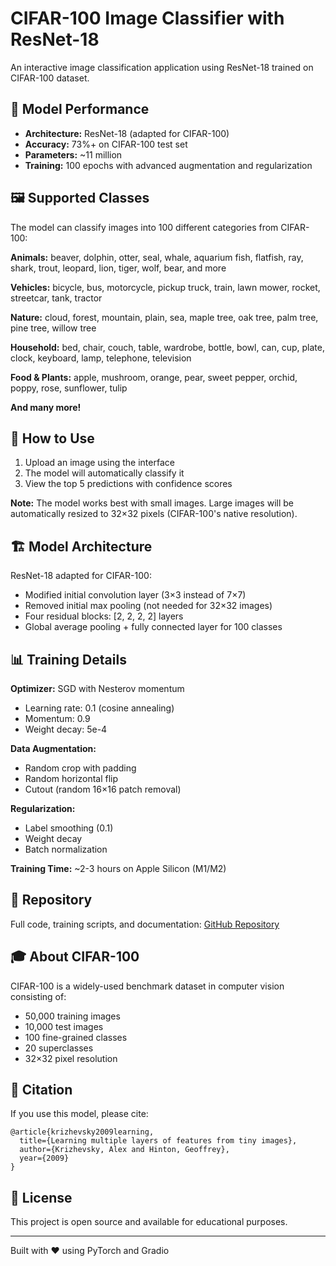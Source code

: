# CIFAR-100 Image Classifier with ResNet-18

An interactive image classification application using ResNet-18 trained on CIFAR-100 dataset.

## 🎯 Model Performance

- **Architecture:** ResNet-18 (adapted for CIFAR-100)
- **Accuracy:** 73%+ on CIFAR-100 test set
- **Parameters:** ~11 million
- **Training:** 100 epochs with advanced augmentation and regularization

## 🖼️ Supported Classes

The model can classify images into 100 different categories from CIFAR-100:

**Animals:** beaver, dolphin, otter, seal, whale, aquarium fish, flatfish, ray, shark, trout, leopard, lion, tiger, wolf, bear, and more

**Vehicles:** bicycle, bus, motorcycle, pickup truck, train, lawn mower, rocket, streetcar, tank, tractor

**Nature:** cloud, forest, mountain, plain, sea, maple tree, oak tree, palm tree, pine tree, willow tree

**Household:** bed, chair, couch, table, wardrobe, bottle, bowl, can, cup, plate, clock, keyboard, lamp, telephone, television

**Food & Plants:** apple, mushroom, orange, pear, sweet pepper, orchid, poppy, rose, sunflower, tulip

**And many more!**

## 🚀 How to Use

1. Upload an image using the interface
2. The model will automatically classify it
3. View the top 5 predictions with confidence scores

**Note:** The model works best with small images. Large images will be automatically resized to 32×32 pixels (CIFAR-100's native resolution).

## 🏗️ Model Architecture

ResNet-18 adapted for CIFAR-100:

- Modified initial convolution layer (3×3 instead of 7×7)
- Removed initial max pooling (not needed for 32×32 images)
- Four residual blocks: [2, 2, 2, 2] layers
- Global average pooling + fully connected layer for 100 classes

## 📊 Training Details

**Optimizer:** SGD with Nesterov momentum

- Learning rate: 0.1 (cosine annealing)
- Momentum: 0.9
- Weight decay: 5e-4

**Data Augmentation:**

- Random crop with padding
- Random horizontal flip
- Cutout (random 16×16 patch removal)

**Regularization:**

- Label smoothing (0.1)
- Weight decay
- Batch normalization

**Training Time:** ~2-3 hours on Apple Silicon (M1/M2)

## 📁 Repository

Full code, training scripts, and documentation: [GitHub Repository](https://github.com/yourusername/optim-nn-sifar)

## 🎓 About CIFAR-100

CIFAR-100 is a widely-used benchmark dataset in computer vision consisting of:

- 50,000 training images
- 10,000 test images
- 100 fine-grained classes
- 20 superclasses
- 32×32 pixel resolution

## 📝 Citation

If you use this model, please cite:

```
@article{krizhevsky2009learning,
  title={Learning multiple layers of features from tiny images},
  author={Krizhevsky, Alex and Hinton, Geoffrey},
  year={2009}
}
```

## 📄 License

This project is open source and available for educational purposes.

---

Built with ❤️ using PyTorch and Gradio
